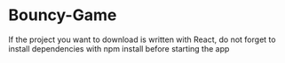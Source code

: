 # Bouncy-Game

If the project you want to download is written with React, do not forget to install dependencies with npm install before starting the app 
